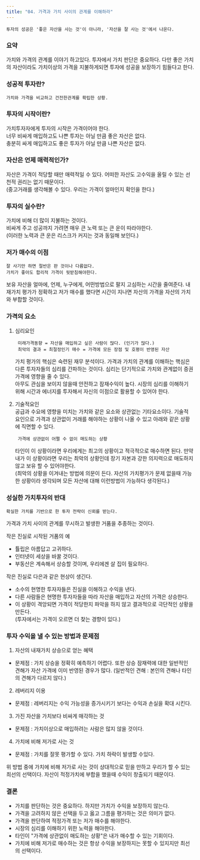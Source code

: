 ```yaml
---
title: "04. 가격과 가치 사이의 관계를 이해하라"
---
```


	투자의 성공은 '좋은 자산을 사는 것'이 아니라, '자산을 잘 사는 것'에서 나온다.

### 요약
가치와 가격의 관계를 이야기 하고있다. 
투자에서 가치 판단은 중요하다. 다만 좋은 가치의 자산이라도 가치이상의 가격을 지불하게되면 투자에 성공을 보장하기 힘들다고 한다.


### 성공적 투자란?

	가치와 가격을 비교하고 건전한관계를 확립한 상황.


### 투자의 시작이란?
가치투자자에게 투자의 시작은 가격이어야 한다.  
너무 비싸게 매입하고도 나쁜 투자는 아닐 만큼 좋은 자산은 없다.  
충분히 싸게 매입하고도 좋은 투자가 아닐 만큼 나쁜 자산은 없다.
 

### 자산은 언제 매력적인가?
자산은 가격이 적당할 때만 매력적일 수 있다. 어떠한 자산도 고수익을 올릴 수 있는 선천적 권리는 없기 때문이다.  
(중고거래를 생각해볼 수 있다. 우리는 가격이 얼마인지 확인을 한다.) 


### 투자의 실수란?
가치에 비해 더 많이 지불하는 것이다.  
비싸게 주고 성공까지 가려면 매우 큰 노력 또는 큰 운이 따라야한다.  
(이러한 노력과 큰 운은 리스크가 커지는 것과 동일해 보인다.)

### 저가 매수의 이점

	잘 사기만 하면 절반은 판 것이나 다름없다.
	가치가 좋아도 합리적 가격이 뒷받침해야한다.
	
보유 자산을 얼마에, 언제, 누구에게, 어떤방법으로 팔지 고심하는 시간을 줄여준다. 내재가치 평가가 정확하고 저가 매수를 했다면 시간이 지나면 자산의 가격을 자산의 가치와 부합할 것이다.


### 가격의 요소
1. 심리요인  

		미래가격동향 = 자산을 매입하고 싶은 사람이 많다. (인기가 많다.)
		최악의 결과 = 최절정인기 매수 = 가격에 모든 장점 및 호평이 반영된 자산

	가치 평가의 핵심은 숙련된 재무 분석이다. 가격과 가치의 관계를 이해하는 핵심은 다른 투자자들의 심리를 간파하는 것이다. 심리는 단기적으로 가치와 관계없이 증권 가격에 영향을 줄 수 있다.  
	아무도 관심을 보이지 않을때 안전하고 잠재수익이 높다. 시장의 심리를 이해하기 위해 시간과 에너지를 투자해서 자신의 이점으로 활용할 수 있어야 한다.

2. 기술적요인  
	공급과 수요에 영향을 미치는 가치와 같은 요소와 상관없는 기타요소이다. 기술적 요인으로 가격과 상관없이 거래를 해야하는 상황이 나올 수 있고 아래와 같은 상황에 직면할 수 있다.

		가격에 상관없이 어쩔 수 없이 매도하는 상황

	타인이 이 상황이라면 우리에게는 최고의 상황이고 적극적으로 매수하면 된다. 만약 내가 이 상황이라면 우리는 최악의 상황인데 장기 자본과 강한 의지력으로 매도하지 않고 보유 할 수 있어야한다.  
	(최악의 상황을 이겨내는 방법에 의문이 든다. 자산의 가치평가가 문제 없을때 가능한 상황이라 생각되며 모든 자산에 대해 이런방법이 가능하다 생각된다.)


### 성실한 가치투자의 반대

	확실한 가치를 기반으로 한 투자 전략이 신뢰를 받는다.
	
가격과 가치 사이의 관계를 무시하고 발생한 거품을 추종하는 것이다.  

작은 진실로 시작된 거품의 예
- 튤립은 아름답고 고귀하다.
- 인터넷이 세상을 바꿀 것이다.
- 부동산은 계속해서 상승할 것이며, 우리에겐 살 집이 필요하다.

작은 진실로 다은과 같은 현상이 생긴다. 
- 소수의 현명한 투자자들은 진실을 이해하고 수익을 낸다.
- 다른 사람들은 현명한 투자자들을 따라 자산을 매입하고 자산의 가격은 상승한다.
- 이 상황이 격앙되면 가격이 적당한지 파악을 하지 않고 결과적으로 극단적인 상황을 만든다.  
(투자에서는  가격이 오르면 더 찾는 경향이 있다.)


### 투자 수익을 낼 수 있는 방법과 문제점
1. 자산의 내재가치 상승으로 얻는 혜택  
 - 문제점 : 가치 상승을 정확히 예측하기 어렵다. 또한 상승 잠재력에 대한 일반적인 견해가 자산 가격에 이미 반영된 경우가 많다. (일반적인 견해 : 본인의 견해나 타인의 견해가 다르지 않다.)

2. 레버리지 이용  
 - 문제점 : 레버리지는 수익 가능성을 증가시키기 보다는 수익과 손실을 확대 시킨다.

3. 가진 자산을 가치보다 비싸게 매각하는 것  
 - 문제점 : 가치이상으로 매입하려는 사람은 많지 않을 것이다.

4. 가치에 비해 저가로 사는 것  
 - 문제점 : 가치를 잘못 평가할 수 있다. 가치 하락이 발생할 수있다.

위 방법 중에 가치에 비해 저가로 사는 것이 상대적으로 믿을 만하고 우리가 할 수 있는 최선의 선택이다. 자산이 적정가치에 부합을 했을때 수익이 창출되기 때문이다.  



### 결론
- 가치를 판단하는 것은 중요하다. 하지만 가치가 수익을 보장하지 않는다.
- 가격을 고려하지 않은 선택을 두고 옳고 그름을 평가하는 것은 의미가 없다.
- 가격을 판단하여 적정가격 또는 저가 매수를 해야한다.
- 시장의 심리를 이해하기 위한 노력을 해야한다.
- 타인이 "가격에 상관없이 매도하는 상황"은 내가 매수할 수 있는 기회이다.
- 가치에 비해 저가로 매수하는 것은 항상 수익을 보장하지는 못할 수 있지지만 최선의 선택이다.



